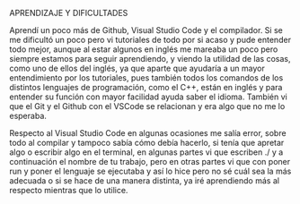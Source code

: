 APRENDIZAJE Y DIFICULTADES

Aprendí un poco más de Github, Visual Studio Code y el compilador.
Si se me dificultó un poco pero vi tutoriales de todo por si acaso y pude entender todo mejor, aunque
al estar algunos en inglés me mareaba un poco pero siempre estamos para seguir aprendiendo, y viendo
la utilidad de las cosas, como uno de ellos del inglés, ya que aparte que ayudaría a un mayor entendimiento
por los tutoriales, pues también todos los comandos de los distintos lenguajes de programación, como el C++,
están en inglés y para entender su función con mayor facilidad ayuda saber el idioma. También vi que el Git y
el Github con el VSCode se relacionan y era algo que no me lo esperaba.

Respecto al Visual Studio Code en algunas ocasiones me salía error, sobre todo al compilar y tampoco sabía
cómo debía hacerlo, si tenía que apretar algo o escribir algo en el terminal, en algunas partes vi que escriben
./ y a continuación el nombre de tu trabajo, pero en otras partes vi que con poner run y poner el lenguaje se 
ejecutaba y así lo hice pero no sé cuál sea la más adecuada o si se hace de una manera distinta, ya iré 
aprendiendo más al respecto mientras que lo utilice.
